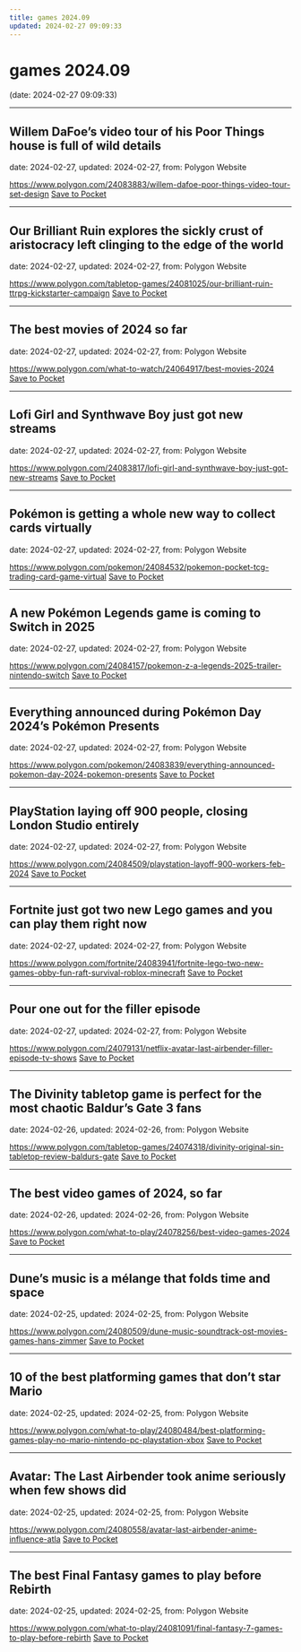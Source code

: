 ```yaml
---
title: games 2024.09
updated: 2024-02-27 09:09:33
---
```


# games 2024.09

(date: 2024-02-27 09:09:33)

---

## Willem DaFoe’s video tour of his Poor Things house is full of wild details

date: 2024-02-27, updated: 2024-02-27, from: Polygon Website



<span class="feed-item-link">
<a href="https://www.polygon.com/24083883/willem-dafoe-poor-things-video-tour-set-design">https://www.polygon.com/24083883/willem-dafoe-poor-things-video-tour-set-design</a> <a href="https://getpocket.com/save" class="pocket-btn" data-lang="en" data-save-url="https://www.polygon.com/24083883/willem-dafoe-poor-things-video-tour-set-design">Save to Pocket</a>
</span>

---

## Our Brilliant Ruin explores the sickly crust of aristocracy left clinging to the edge of the world

date: 2024-02-27, updated: 2024-02-27, from: Polygon Website



<span class="feed-item-link">
<a href="https://www.polygon.com/tabletop-games/24081025/our-brilliant-ruin-ttrpg-kickstarter-campaign">https://www.polygon.com/tabletop-games/24081025/our-brilliant-ruin-ttrpg-kickstarter-campaign</a> <a href="https://getpocket.com/save" class="pocket-btn" data-lang="en" data-save-url="https://www.polygon.com/tabletop-games/24081025/our-brilliant-ruin-ttrpg-kickstarter-campaign">Save to Pocket</a>
</span>

---

## The best movies of 2024 so far

date: 2024-02-27, updated: 2024-02-27, from: Polygon Website



<span class="feed-item-link">
<a href="https://www.polygon.com/what-to-watch/24064917/best-movies-2024">https://www.polygon.com/what-to-watch/24064917/best-movies-2024</a> <a href="https://getpocket.com/save" class="pocket-btn" data-lang="en" data-save-url="https://www.polygon.com/what-to-watch/24064917/best-movies-2024">Save to Pocket</a>
</span>

---

## Lofi Girl and Synthwave Boy just got new streams

date: 2024-02-27, updated: 2024-02-27, from: Polygon Website



<span class="feed-item-link">
<a href="https://www.polygon.com/24083817/lofi-girl-and-synthwave-boy-just-got-new-streams">https://www.polygon.com/24083817/lofi-girl-and-synthwave-boy-just-got-new-streams</a> <a href="https://getpocket.com/save" class="pocket-btn" data-lang="en" data-save-url="https://www.polygon.com/24083817/lofi-girl-and-synthwave-boy-just-got-new-streams">Save to Pocket</a>
</span>

---

## Pokémon is getting a whole new way to collect cards virtually

date: 2024-02-27, updated: 2024-02-27, from: Polygon Website



<span class="feed-item-link">
<a href="https://www.polygon.com/pokemon/24084532/pokemon-pocket-tcg-trading-card-game-virtual">https://www.polygon.com/pokemon/24084532/pokemon-pocket-tcg-trading-card-game-virtual</a> <a href="https://getpocket.com/save" class="pocket-btn" data-lang="en" data-save-url="https://www.polygon.com/pokemon/24084532/pokemon-pocket-tcg-trading-card-game-virtual">Save to Pocket</a>
</span>

---

## A new Pokémon Legends game is coming to Switch in 2025

date: 2024-02-27, updated: 2024-02-27, from: Polygon Website



<span class="feed-item-link">
<a href="https://www.polygon.com/24084157/pokemon-z-a-legends-2025-trailer-nintendo-switch">https://www.polygon.com/24084157/pokemon-z-a-legends-2025-trailer-nintendo-switch</a> <a href="https://getpocket.com/save" class="pocket-btn" data-lang="en" data-save-url="https://www.polygon.com/24084157/pokemon-z-a-legends-2025-trailer-nintendo-switch">Save to Pocket</a>
</span>

---

## Everything announced during Pokémon Day 2024’s Pokémon Presents

date: 2024-02-27, updated: 2024-02-27, from: Polygon Website



<span class="feed-item-link">
<a href="https://www.polygon.com/pokemon/24083839/everything-announced-pokemon-day-2024-pokemon-presents">https://www.polygon.com/pokemon/24083839/everything-announced-pokemon-day-2024-pokemon-presents</a> <a href="https://getpocket.com/save" class="pocket-btn" data-lang="en" data-save-url="https://www.polygon.com/pokemon/24083839/everything-announced-pokemon-day-2024-pokemon-presents">Save to Pocket</a>
</span>

---

## PlayStation laying off 900 people, closing London Studio entirely

date: 2024-02-27, updated: 2024-02-27, from: Polygon Website



<span class="feed-item-link">
<a href="https://www.polygon.com/24084509/playstation-layoff-900-workers-feb-2024">https://www.polygon.com/24084509/playstation-layoff-900-workers-feb-2024</a> <a href="https://getpocket.com/save" class="pocket-btn" data-lang="en" data-save-url="https://www.polygon.com/24084509/playstation-layoff-900-workers-feb-2024">Save to Pocket</a>
</span>

---

## Fortnite just got two new Lego games and you can play them right now

date: 2024-02-27, updated: 2024-02-27, from: Polygon Website



<span class="feed-item-link">
<a href="https://www.polygon.com/fortnite/24083941/fortnite-lego-two-new-games-obby-fun-raft-survival-roblox-minecraft">https://www.polygon.com/fortnite/24083941/fortnite-lego-two-new-games-obby-fun-raft-survival-roblox-minecraft</a> <a href="https://getpocket.com/save" class="pocket-btn" data-lang="en" data-save-url="https://www.polygon.com/fortnite/24083941/fortnite-lego-two-new-games-obby-fun-raft-survival-roblox-minecraft">Save to Pocket</a>
</span>

---

## Pour one out for the filler episode

date: 2024-02-27, updated: 2024-02-27, from: Polygon Website



<span class="feed-item-link">
<a href="https://www.polygon.com/24079131/netflix-avatar-last-airbender-filler-episode-tv-shows">https://www.polygon.com/24079131/netflix-avatar-last-airbender-filler-episode-tv-shows</a> <a href="https://getpocket.com/save" class="pocket-btn" data-lang="en" data-save-url="https://www.polygon.com/24079131/netflix-avatar-last-airbender-filler-episode-tv-shows">Save to Pocket</a>
</span>

---

## The Divinity tabletop game is perfect for the most chaotic Baldur’s Gate 3 fans

date: 2024-02-26, updated: 2024-02-26, from: Polygon Website



<span class="feed-item-link">
<a href="https://www.polygon.com/tabletop-games/24074318/divinity-original-sin-tabletop-review-baldurs-gate">https://www.polygon.com/tabletop-games/24074318/divinity-original-sin-tabletop-review-baldurs-gate</a> <a href="https://getpocket.com/save" class="pocket-btn" data-lang="en" data-save-url="https://www.polygon.com/tabletop-games/24074318/divinity-original-sin-tabletop-review-baldurs-gate">Save to Pocket</a>
</span>

---

## The best video games of 2024, so far

date: 2024-02-26, updated: 2024-02-26, from: Polygon Website



<span class="feed-item-link">
<a href="https://www.polygon.com/what-to-play/24078256/best-video-games-2024">https://www.polygon.com/what-to-play/24078256/best-video-games-2024</a> <a href="https://getpocket.com/save" class="pocket-btn" data-lang="en" data-save-url="https://www.polygon.com/what-to-play/24078256/best-video-games-2024">Save to Pocket</a>
</span>

---

## Dune’s music is a mélange that folds time and space

date: 2024-02-25, updated: 2024-02-25, from: Polygon Website



<span class="feed-item-link">
<a href="https://www.polygon.com/24080509/dune-music-soundtrack-ost-movies-games-hans-zimmer">https://www.polygon.com/24080509/dune-music-soundtrack-ost-movies-games-hans-zimmer</a> <a href="https://getpocket.com/save" class="pocket-btn" data-lang="en" data-save-url="https://www.polygon.com/24080509/dune-music-soundtrack-ost-movies-games-hans-zimmer">Save to Pocket</a>
</span>

---

## 10 of the best platforming games that don’t star Mario

date: 2024-02-25, updated: 2024-02-25, from: Polygon Website



<span class="feed-item-link">
<a href="https://www.polygon.com/what-to-play/24080484/best-platforming-games-play-no-mario-nintendo-pc-playstation-xbox">https://www.polygon.com/what-to-play/24080484/best-platforming-games-play-no-mario-nintendo-pc-playstation-xbox</a> <a href="https://getpocket.com/save" class="pocket-btn" data-lang="en" data-save-url="https://www.polygon.com/what-to-play/24080484/best-platforming-games-play-no-mario-nintendo-pc-playstation-xbox">Save to Pocket</a>
</span>

---

## Avatar: The Last Airbender took anime seriously when few shows did

date: 2024-02-25, updated: 2024-02-25, from: Polygon Website



<span class="feed-item-link">
<a href="https://www.polygon.com/24080558/avatar-last-airbender-anime-influence-atla">https://www.polygon.com/24080558/avatar-last-airbender-anime-influence-atla</a> <a href="https://getpocket.com/save" class="pocket-btn" data-lang="en" data-save-url="https://www.polygon.com/24080558/avatar-last-airbender-anime-influence-atla">Save to Pocket</a>
</span>

---

## The best Final Fantasy games to play before Rebirth

date: 2024-02-25, updated: 2024-02-25, from: Polygon Website



<span class="feed-item-link">
<a href="https://www.polygon.com/what-to-play/24081091/final-fantasy-7-games-to-play-before-rebirth">https://www.polygon.com/what-to-play/24081091/final-fantasy-7-games-to-play-before-rebirth</a> <a href="https://getpocket.com/save" class="pocket-btn" data-lang="en" data-save-url="https://www.polygon.com/what-to-play/24081091/final-fantasy-7-games-to-play-before-rebirth">Save to Pocket</a>
</span>



<script type="text/javascript">!function(d,i){if(!d.getElementById(i)){var j=d.createElement("script");j.id=i;j.src="https://widgets.getpocket.com/v1/j/btn.js?v=1";var w=d.getElementById(i);d.body.appendChild(j);}}(document,"pocket-btn-js");</script>

